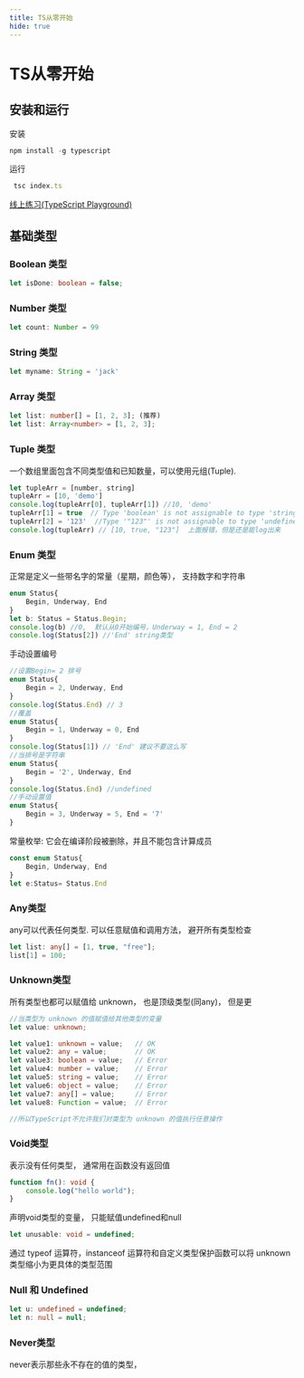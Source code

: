 ```yaml
---
title: TS从零开始
hide: true
---
```


# TS从零开始


## 安装和运行
安装 
```js
npm install -g typescript
```

运行 
```js 
 tsc index.ts
```

[线上练习(TypeScript Playground)](https://www.typescriptlang.org/zh/play)

## 基础类型
### Boolean 类型
```ts
let isDone: boolean = false;
```
### Number 类型
```ts
let count: Number = 99
```
### String 类型
```ts
let myname: String = 'jack'
```
###  Array 类型
```ts
let list: number[] = [1, 2, 3]; (推荐)
let list: Array<number> = [1, 2, 3];
```
### Tuple 类型
一个数组里面包含不同类型值和已知数量，可以使用元组(Tuple).
```ts
let tupleArr = [number, string]
tupleArr = [10, 'demo']
console.log(tupleArr[0], tupleArr[1]) //10, 'demo'
tupleArr[1] = true  // Type 'boolean' is not assignable to type 'string'. 类型不匹配
tupleArr[2] = '123'  //Type '"123"' is not assignable to type 'undefined', Tuple type '[number, string]' of length '2' has no element at index '2'
console.log(tupleArr) // [10, true, "123"]  上面报错，但是还是能log出来
```
### Enum 类型
正常是定义一些带名字的常量（星期，颜色等）， 支持数字和字符串
```ts
enum Status{
    Begin, Underway, End
}
let b: Status = Status.Begin;
console.log(b) //0,  默认从0开始编号，Underway = 1, End = 2
console.log(Status[2]) //'End' string类型
```
手动设置编号
```ts
//设置Begin= 2 排号
enum Status{
    Begin = 2, Underway, End
}
console.log(Status.End) // 3 
//覆盖
enum Status{
    Begin = 1, Underway = 0, End
}
console.log(Status[1]) // 'End' 建议不要这么写  
//当排号是字符串
enum Status{
    Begin = '2', Underway, End
}
console.log(Status.End) //undefined
//手动设置值
enum Status{
    Begin = 3, Underway = 5, End = '7'
}
```
常量枚举: 它会在编译阶段被删除，并且不能包含计算成员
```ts
const enum Status{
    Begin, Underway, End
}
let e:Status= Status.End
```
### Any类型
any可以代表任何类型. 可以任意赋值和调用方法， 避开所有类型检查
```ts
let list: any[] = [1, true, "free"];
list[1] = 100;
```
### Unknown类型
所有类型也都可以赋值给 unknown， 也是顶级类型(同any)， 但是更
```ts
//当类型为 unknown 的值赋值给其他类型的变量
let value: unknown;

let value1: unknown = value;   // OK
let value2: any = value;       // OK
let value3: boolean = value;   // Error
let value4: number = value;    // Error
let value5: string = value;    // Error
let value6: object = value;    // Error
let value7: any[] = value;     // Error
let value8: Function = value;  // Error

//所以TypeScript不允许我们对类型为 unknown 的值执行任意操作
```
### Void类型
表示没有任何类型， 通常用在函数没有返回值
```ts
function fn(): void {
    console.log("hello world");
}
```
声明void类型的变量， 只能赋值undefined和null
```ts
let unusable: void = undefined;
```
通过 typeof 运算符，instanceof 运算符和自定义类型保护函数可以将 unknown 类型缩小为更具体的类型范围

### Null 和 Undefined
```ts
let u: undefined = undefined;
let n: null = null;
```
### Never类型
never表示那些永不存在的值的类型， 
